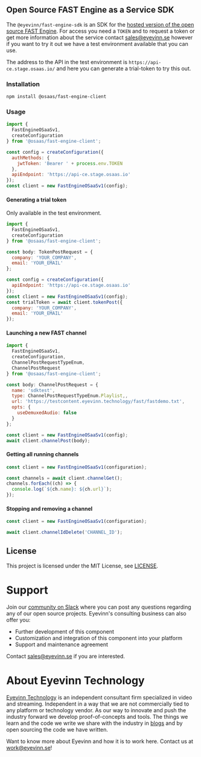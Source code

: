 ## Open Source FAST Engine as a Service SDK

The `@eyevinn/fast-engine-sdk` is an SDK for the [hosted version of the open source FAST Engine](https://fast.docs.eyevinn.technology/osaas.html). For access you need a `TOKEN` and to request a token or get more information about the service contact sales@eyevinn.se however if you want to try it out we have a test environment available that you can use.

The address to the API in the test environment is `https://api-ce.stage.osaas.io/` and here you can generate a trial-token to try this out.

### Installation

```
npm install @osaas/fast-engine-client
```

### Usage

```javascript
import {
  FastEngineOSaaSv1,
  createConfiguration
} from '@osaas/fast-engine-client';

const config = createConfiguration({
  authMethods: {
    jwtToken: 'Bearer ' + process.env.TOKEN
  },
  apiEndpoint: 'https://api-ce.stage.osaas.io'
});
const client = new FastEngineOSaaSv1(config);
```

#### Generating a trial token

Only available in the test environment.

```javascript
import {
  FastEngineOSaaSv1,
  createConfiguration
} from '@osaas/fast-engine-client';

const body: TokenPostRequest = {
  company: 'YOUR_COMPANY',
  email: 'YOUR_EMAIL'
};

const config = createConfiguration({
  apiEndpoint: 'https://api-ce.stage.osaas.io'
});
const client = new FastEngineOSaaSv1(config);
const trialToken = await client.tokenPost({
  company: 'YOUR_COMPANY',
  email: 'YOUR_EMAIL'
});
```

#### Launching a new FAST channel

```javascript
import {
  FastEngineOSaaSv1,
  createConfiguration,
  ChannelPostRequestTypeEnum,
  ChannelPostRequest
} from '@osaas/fast-engine-client';

const body: ChannelPostRequest = {
  name: 'sdktest',
  type: ChannelPostRequestTypeEnum.Playlist,,
  url: 'https://testcontent.eyevinn.technology/fast/fastdemo.txt',
  opts: {
    useDemuxedAudio: false
  }
};

const client = new FastEngineOSaaSv1(config);
await client.channelPost(body);
```

#### Getting all running channels

```javascript
const client = new FastEngineOSaaSv1(configuration);

const channels = await client.channelGet();
channels.forEach((ch) => {
  console.log(`${ch.name}: ${ch.url}`);
});
```

#### Stopping and removing a channel

```javascript
const client = new FastEngineOSaaSv1(configuration);

await client.channelIdDelete('CHANNEL_ID');
```

## License

This project is licensed under the MIT License, see [LICENSE](LICENSE).

# Support

Join our [community on Slack](http://slack.streamingtech.se) where you can post any questions regarding any of our open source projects. Eyevinn's consulting business can also offer you:

- Further development of this component
- Customization and integration of this component into your platform
- Support and maintenance agreement

Contact [sales@eyevinn.se](mailto:sales@eyevinn.se) if you are interested.

# About Eyevinn Technology

[Eyevinn Technology](https://www.eyevinntechnology.se) is an independent consultant firm specialized in video and streaming. Independent in a way that we are not commercially tied to any platform or technology vendor. As our way to innovate and push the industry forward we develop proof-of-concepts and tools. The things we learn and the code we write we share with the industry in [blogs](https://dev.to/video) and by open sourcing the code we have written.

Want to know more about Eyevinn and how it is to work here. Contact us at work@eyevinn.se!

